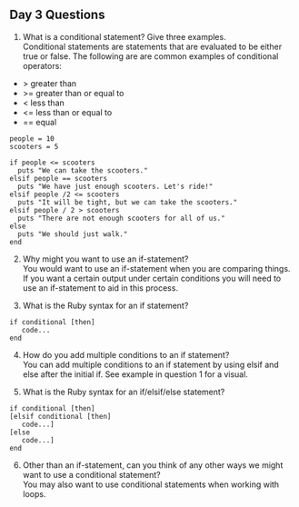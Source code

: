 ## Day 3 Questions

1. What is a conditional statement? Give three examples. <br>
Conditional statements are statements that are evaluated to be either true or false. The following are are common examples of conditional operators:
- \> greater than <br>
- \>= greater than or equal to <br>
- < less than <br>
- <= less than or equal to <br>
- == equal <br>

```
people = 10
scooters = 5

if people <= scooters
  puts "We can take the scooters."
elsif people == scooters
  puts "We have just enough scooters. Let's ride!"
elsif people /2 <= scooters
  puts "It will be tight, but we can take the scooters."
elsif people / 2 > scooters
  puts "There are not enough scooters for all of us."
else
  puts "We should just walk."
end
  ```

2. Why might you want to use an if-statement? <br>
You would want to use an if-statement when you are comparing things. If you want a certain output under certain conditions you will need to use an if-statement to aid in this process.

3. What is the Ruby syntax for an if statement? <br>
```
if conditional [then]
   code...
end
```

4. How do you add multiple conditions to an if statement? <br>
You can add multiple conditions to an if statement by using elsif and else after the initial if. See example in question 1 for a visual.

5. What is the Ruby syntax for an if/elsif/else statement? <br>
```
if conditional [then]
[elsif conditional [then]
   code...]
[else
   code...]
end
```

6. Other than an if-statement, can you think of any other ways we might want to use a conditional statement? <br>
You may also want to use conditional statements when working with loops.
